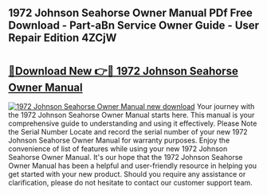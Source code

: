 ## 1972 Johnson Seahorse Owner Manual PDf Free Download - Part-aBn Service Owner Guide - User Repair Edition 4ZCjW

# <h2><a href="http://bc57640.oget.top/?id=1972+Johnson+Seahorse+Owner+Manual">🔗Download New 👉🔴 1972 Johnson Seahorse Owner Manual</a></h2>

[![1972 Johnson Seahorse Owner Manual new download](https://i.imgur.com/5g1atiW.png)](http://bc57640.oget.top/?id=1972+Johnson+Seahorse+Owner+Manual)
Your journey with the 1972 Johnson Seahorse Owner Manual starts here. This manual is your comprehensive guide to understanding and using it effectively. Please Note the Serial Number Locate and record the serial number of your new 1972 Johnson Seahorse Owner Manual for warranty purposes. Enjoy the convenience of list of features while using your new 1972 Johnson Seahorse Owner Manual. It's our hope that the 1972 Johnson Seahorse Owner Manual has been a helpful and user-friendly resource in helping you get started with your new product. Should you require any assistance or clarification, please do not hesitate to contact our customer support team.
